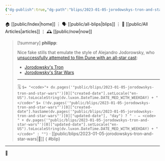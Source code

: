 ```yaml
---
{"dg-publish":true,"dg-path":"blips/2023-01-05-jorodowskys-tron-and-star-wars.md","dg-permalink":"2023/01/05/jorodowskys-tron-and-star-wars/","permalink":"/2023/01/05/jorodowskys-tron-and-star-wars/","title":"philipp @ 2023-01-05"}
---
```



<div class="transclusion internal-embed is-loaded"><div class="markdown-embed">




🏠 [[public/Index\|home]]  ⋮ 🗣️ [[public/all-blips\|blips]] ⋮  📝 [[public/All Articles\|articles]]  ⋮ 🕰️ [[public/now\|now]]


</div></div>


> [!summary] **philipp**:
>
> Nice fake stills that emulate the style of Alejandro Jodorowsky, who [unsuccessfully attempted to film Dune with an all-star cast](<https://en.wikipedia.org/wiki/Dune_(novel)#Early_stalled_attempts>):
>
> - [Jorodowsky's Tron](https://kottke.org/22/12/jodorowskys-tron)
> - [Jorodowsky's Star Wars](https://www.artstation.com/artwork/zDyn62)
> - - -
>
> 🗓️ `$= "<code>"+ dv.pages('"public/blips/2023-01-05-jorodowskys-tron-and-star-wars"')[0]["created-date"].setLocale("en-US").toLocaleString(dv.luxon.DateTime.DATE_MED_WITH_WEEKDAY) + "</code>"` `$= (!dv.pages('"public/blips/2023-01-05-jorodowskys-tron-and-star-wars"')[0]["created-date"].hasSame(dv.pages('"public/blips/2023-01-05-jorodowskys-tron-and-star-wars"')[0]["updated-date"], "day") ? " · ✏️ <code> " + dv.pages('"public/blips/2023-01-05-jorodowskys-tron-and-star-wars"')[0]["updated-date"].setLocale("en-US").toLocaleString(dv.luxon.DateTime.DATE_MED_WITH_WEEKDAY) + "</code>" : "")`  · [[public/blips/2023-01-05-jorodowskys-tron-and-star-wars\|🔗]]
{ #blip}


- - -

 👾
